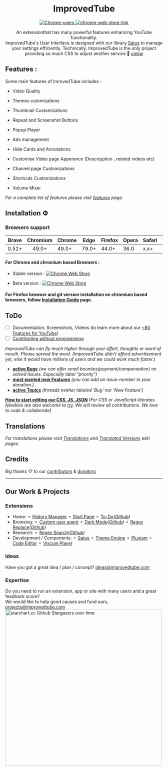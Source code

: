 <h1 align="center"> ImprovedTube </h1>
<!-- badges -->
<p align="center">
      <a href="#">
        <img src="https://img.shields.io/chrome-web-store/users/bnomihfieiccainjcjblhegjgglakjdd?style=for-the-badge" alt="Chrome-users" />
      </a>
      <a href="https://chrome.google.com/webstore/detail/improve-youtube-open-sour/bnomihfieiccainjcjblhegjgglakjdd">
        <img src="https://img.shields.io/chrome-web-store/v/bnomihfieiccainjcjblhegjgglakjdd?style=for-the-badge" alt="chrome-web-store-link" />
      </a>
      
</p>
  <p align="center"> An extensionthat has many powerful features enhancing YouTube functionality. <br> ImprovedTube's User Interface is designed with our library <a href=https://github.com/victor-savinov/satus>Satus</a> to manage your settings efficiently. Technically, ImprovedTube is the only project providing so much CSS to adjust another service 🦄 <a href=https://github.com/search?q=stars%3A%3E700++size%3A%3E3000+++language%3ACSS++App+OR+Addon+OR+Extension+NOT+framework+NOT+apps&type=Repositories&s=updated&o=desc>cmiiw</a><br>

</p>

## Features :

Some main features of ImrovedTube includes :

- Video Quality

- Themes cutomizations

- Thumbnail Customizations

- Repeat and Screenshot Buttons

- Popup Player

- Ads management

- Hide Cards and Annotations

- Customise Video page Apperance (Descripption , related videos etc)

- Channel page Customizations

- Shortcuts Customizations

- Volume Mixer
  
_For a complete list of features please visit [features](https://github.com/ImprovedTube/YouTube/wiki/Features) page._

## Installation ⚙️

### Browsers support      

| Brave | Chromium | Chrome | Edge  | Firefox | Opera | Safari | Vivaldi |
|:-----:|:--------:| ------ | ----- | ------- | ----- | ------ | ------- |
| 0.52+ | 49.0+    | 49.0+  | 79.0+ | 44.0+   | 36.0  | x.x+   |  1.0+   |

 #### For Chrome and chromium based Browsers :
  
 - Stable version : [![Chrome Web Store](https://img.shields.io/chrome-web-store/v/bnomihfieiccainjcjblhegjgglakjdd?style=flat-square)](https://chrome.google.com/webstore/detail/improve-youtube-open-sour/bnomihfieiccainjcjblhegjgglakjdd)
 
 - Beta version : [![Chrome Web Store](https://img.shields.io/chrome-web-store/v/lodjfjlkodalimdjgncejhkadjhacgki?style=flat-square)](https://chrome.google.com/webstore/detail/improve-youtube-open-sour/lodjfjlkodalimdjgncejhkadjhacgki)
  
#### For Firefox browser and git version installation on chromium based browsers, follow [Installation Guide](https://github.com/ImprovedTube/YouTube/wiki/Installation-Guide) page.

## ToDo  
- [ ] Documentation, Screenshots, Videos (to learn more about our [~80 Features for YouTube](https://github.com/ImprovedTube/ImprovedTube/wiki/Features))
- [ ] [Contributing without programming](https://github.com/ImprovedTube/ImprovedTube/issues/246)

*ImprovedTube can fly much higher through your effort, thoughts or word of mouth. Please spread the word. 
(ImprovedTube didn't afford advertisement yet, else it would have millions of users and we could work much faster.)*

- [**active Bugs**](https://github.com/ImprovedTube/YouTube/issues?q=label%3Abug+sort%3Acomments-desc+is%3Aopen) *(we can offer small bounties(payment/compensation) on solved Issues. Especially label "priority")*
- [**most wanted new Features**](https://github.com/ImprovedTube/YouTube/issues?q=label%3A"New%20feature"+sort%3Acomments-desc+is%3Aopen)  *(you can add an issue-number to your donation.)*
- [**active Topics**](https://github.com/ImprovedTube/YouTube/issues?q=sort%3Acomments-desc+is%3Aopen++-label%3Abug++-label%3A%22new+feature%22+) *(threads neither labeled 'Bug' nor 'New Feature'*)

[**How to start editing our CSS, JS, JSON**](https://github.com/ImprovedTube/ImprovedTube/pull/371#issuecomment-669725163)  *(For CSS or JavaScript-literates. Newbies are also welcome to [try](https://github.com/ImprovedTube/ImprovedTube/issues/387#issuecomment-664980078). We will review all contributions. We love to code & collaborate)* <br> 


## Translations
_For translations please visit [Translations](https://github.com/ImprovedTube/YouTube/wiki/Translations) and [Translated Versions](https://github.com/ImprovedTube/YouTube/wiki/Translated-Versions) wiki pages._

## Credits 
Big thanks ♡ to our [contributors](https://github.com/ImprovedTube/ImprovedTube/graphs/contributors) & [donators](https://www.blockchain.com/btc/address/144kqL6nGEQtVL3QCdADY4EtduZ95Vu1pL)

----
## Our Work & Projects 
### Extensions
* Home: ⚬ [History Manager](https://github.com/victor-savinov/history-manager)  ⚬ [Start Page](https://github.com/victor-savinov/start-page)  ⚬ [To-Do](https://chrome.google.com/webstore/detail/to-do/mniboiicchcpkffcdlaocnkfpbdihgii)(_[Github](https://github.com/victor-savinov/to-do))_
* Browsing: ⚬ [Custom user agent](https://github.com/victor-savinov/custom-user-agent) ⚬ [Dark Mode](https://chrome.google.com/webstore/detail/dark-mode/declgfomkjdohhjbcfemjklfebflhefl)(_[Github](https://github.com/victor-savinov/night-mode))_  ⚬ [Regex Replace](https://chrome.google.com/webstore/detail/regex-replace/ihcaaefaoebbcklmolaflgllidfamfgm)(_[Github](https://github.com/victor-savinov/regex-replace))_   
* Research: ⚬  [Regex Search](https://chrome.google.com/webstore/detail/regex-search/pmihaiejckejbpjdnildimfkpcpnohlo)(_[Github](https://github.com/victor-savinov/regex-search))_ 
* Development / Components:   ⚬ [Satus](https://github.com/victor-savinov/satus) ⚬  [Theme Engine](https://github.com/victor-savinov/theme-engine)  ⚬ [Pluviam](https://github.com/victor-savinov/pluviam) ⚬ [Code Editor](https://github.com/victor-savinov/code-editor) ⚬ [Viscum Player](https://github.com/victor-savinov/vbeiscum-player)
### Ideas
Have you got a great idea / plan / concept?  ideas@improvedtube.com
### Expertise
Do you need to run an extension, app or site with many users and a great feedback score?  
We would like to help good causes and fund ours, projects@improvedtube.com
<img src="https://starchart.cc/ImprovedTube/YouTube.svg" alt="starchart.cc Github Stargazers over time"   width="500px">
